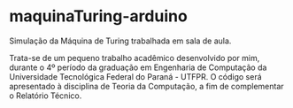 # maquinaTuring-arduino


Simulação da Máquina de Turing trabalhada em sala de aula.

Trata-se de um pequeno trabalho acadêmico desenvolvido por mim, durante o 4º período da graduação em Engenharia de Computação da Universidade Tecnológica Federal do Paraná - UTFPR. O código será apresentado à disciplina de Teoria da Computação, a fim de complementar o Relatório Técnico.
